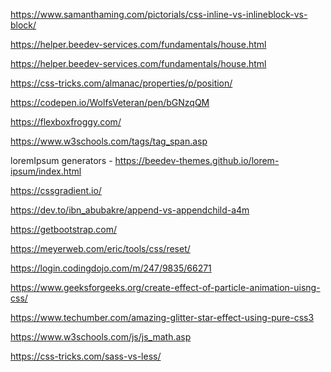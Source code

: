 https://www.samanthaming.com/pictorials/css-inline-vs-inlineblock-vs-block/

https://helper.beedev-services.com/fundamentals/house.html


https://helper.beedev-services.com/fundamentals/house.html

https://css-tricks.com/almanac/properties/p/position/

https://codepen.io/WolfsVeteran/pen/bGNzqQM

https://flexboxfroggy.com/

https://www.w3schools.com/tags/tag_span.asp

loremIpsum generators - https://beedev-themes.github.io/lorem-ipsum/index.html

https://cssgradient.io/

https://dev.to/ibn_abubakre/append-vs-appendchild-a4m

<link href="https://cdn.jsdelivr.net/npm/bootstrap@5.3.0-alpha1/dist/css/bootstrap.min.css" rel="stylesheet" integrity="sha384-GLhlTQ8iRABdZLl6O3oVMWSktQOp6b7In1Zl3/Jr59b6EGGoI1aFkw7cmDA6j6gD" crossorigin="anonymous">

https://getbootstrap.com/


https://meyerweb.com/eric/tools/css/reset/

https://login.codingdojo.com/m/247/9835/66271

https://www.geeksforgeeks.org/create-effect-of-particle-animation-uisng-css/

https://www.techumber.com/amazing-glitter-star-effect-using-pure-css3

https://www.w3schools.com/js/js_math.asp

https://css-tricks.com/sass-vs-less/